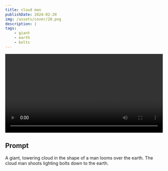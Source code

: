 ```yaml
---
title: cloud man
publishDate: 2024-02-20
img: /assets/cover/20.png
description: |
tags:
    - giant
    - earth
    - bolts
---
```


<video style="width: 100%;" src="/assets/video/cloud-man.mp4" controls ></video>

## Prompt

A giant, towering cloud in the shape of a man looms over the earth. The cloud man shoots lighting bolts down to the earth.
